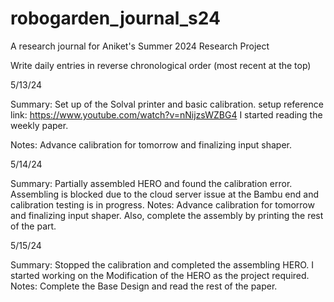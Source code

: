 # robogarden_journal_s24
A research journal for Aniket's Summer 2024 Research Project

Write daily entries in reverse chronological order (most recent at the top)

5/13/24

Summary: 
Set up of the Solval printer and basic calibration. 
setup reference link: https://www.youtube.com/watch?v=nNijzsWZBG4
I started reading the weekly paper.

Notes:
Advance calibration for tomorrow and finalizing input shaper. 

5/14/24

Summary: 
Partially assembled HERO and found the calibration error. Assembling is blocked due to the cloud server issue at the Bambu end and calibration testing is in progress.
Notes:
Advance calibration for tomorrow and finalizing input shaper. Also, complete the assembly by printing the rest of the part.

5/15/24

Summary: 
Stopped the calibration and completed the assembling HERO. I started working on the Modification of the HERO as the project required. 
Notes:
Complete the Base Design and read the rest of the paper.

